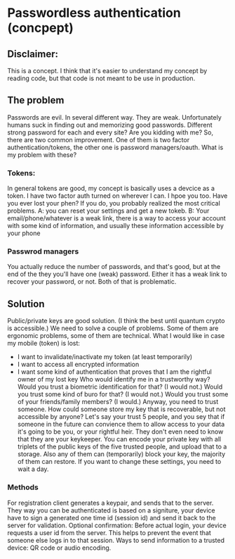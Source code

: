 # Passwordless authentication (concpept)
## Disclaimer:
This is a concept. I think that it's easier to understand my concept by reading code, but that code is not meant to be use in production.
## The problem
Passwords are evil. In several different way. They are weak. Unfortunately humans suck in finding out and memorizing good passwords. Different strong password for each and every site? Are you kidding with me? So, there are two common improvement. One of them is two factor authentication/tokens, the other one is password managers/oauth. What is my problem with these?
### Tokens:
In general tokens are good, my concept is basically uses a devcice as a token. I have two factor auth turned on wherever I can. I hpoe you too. Have you ever lost your phen? If you do, you probably realized the most critical problems. A: you can reset your settings and get a new tokeb. B: Your email/phone/whatever is a weak link, there is a way to access your account with some kind of information, and usually these information accessible by your phone
### Passwrod managers
You actually reduce the number of passwords, and that's good, but at the end of the they you'll have one (weak) password. Either it has a weak link to recover your password, or not. Both of that is problematic.
## Solution
Public/private keys are good solution. (I think the best until quantum crypto is accessible.) We need to solve a couple of problems. Some of them are ergonomic problems, some of them are technical. What I would like in case my mobile (token) is lost:
* I want to invalidate/inactivate my token (at least temporarily)
* I want to access all encrypted information 
* I want some kind of authentication that proves that I am the rightful owner of my lost key
Who would identify me in a trustworthy way? Would you trust a biometric identification for that? (I would not.) Would you trust some kind of buro for that? (I would not.) Would you trust some of your friends/family members? (I would.) Anyway, you need to trust someone.
How could someone store my key that is recoverable, but not accessible by anyone? Let's say your trust 5 people, and you sey that if someone in the future can convience them to allow access to your data it's going to be you, or your rightful heir. They don't even need to know that they are your keykeeper. You can encode your private key with all triplets of the public keys of the five trusted people, and upload that to a storage. Also any of them can (temporarily) block your key, the majority of them can restore. If you want to change these settings, you need to wait a day. 
### Methods
For registration client generates a keypair, and sends that to the server.
They way you can be authenticated is based on a signiture, your device have to sign a generated one time id (session id) and send it back to the server for validation.
Optional confirmation: Before actual login, your device requests a user id from the server. This helps to prevent the event that someone else logs in to that session.
Ways to send information to a trusted device: QR code or audio encoding.